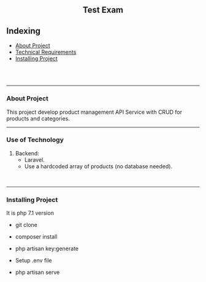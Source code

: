 <p align="center">
 <!-- <img width="100px" src="./public/frontend/img/1.png" align="center" alt="Logo" /> -->
 <h2 align="center"> Test Exam</h2>
 <p align="center"></p>
</p>


## Indexing
- [About Project](#about)
- [Technical Requirements](#technology)
- [Installing  Project](#installing)


<br>
<br>

<hr>

### About Project <a name="about"></a>
This project develop product management API Service with CRUD for products and categories.

<hr>

### Use of Technology <a name="technology"></a>

1. Backend:
   - Laravel.
   - Use a hardcoded array of products (no database needed).


<br>
<hr>

### Installing Project <a name="installing"></a>
It is php 7.1 version
- git clone
- composer install
- php artisan key:generate
- Setup .env file 

- php artisan serve